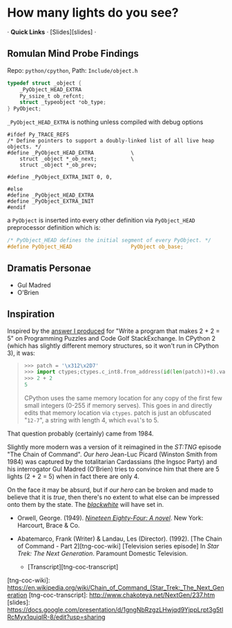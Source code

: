# How many lights do you see?

&middot; **Quick Links** &middot; [Slides][slides] &middot;

## Romulan Mind Probe Findings

Repo: `python/cpython`, Path: `Include/object.h`

```c
typedef struct _object {
    _PyObject_HEAD_EXTRA
    Py_ssize_t ob_refcnt;
    struct _typeobject *ob_type;
} PyObject;
```


`_PyObject_HEAD_EXTRA` is nothing unless compiled with debug options

```
#ifdef Py_TRACE_REFS
/* Define pointers to support a doubly-linked list of all live heap objects. */
#define _PyObject_HEAD_EXTRA            \
    struct _object *_ob_next;           \
    struct _object *_ob_prev;

#define _PyObject_EXTRA_INIT 0, 0,

#else
#define _PyObject_HEAD_EXTRA
#define _PyObject_EXTRA_INIT
#endif
```

a `PyObject` is inserted into every other definition via `PyObject_HEAD` preprocessor definition which is:
```c
/* PyObject_HEAD defines the initial segment of every PyObject. */
#define PyObject_HEAD                   PyObject ob_base;
```

## Dramatis Personae

* Gul Madred
* O'Brien


## Inspiration

Inspired by the [answer I produced](https://codegolf.stackexchange.com/a/28851/176) for "Write a program that makes 2 + 2 = 5" on Programming Puzzles and Code Golf StackExchange. In CPython 2 (which has slightly different memory structures, so it won't run in CPython 3), it was:

> ```python
> >>> patch = '\x312\x2D7'
> >>> import ctypes;ctypes.c_int8.from_address(id(len(patch))+8).value=eval(patch)
> >>> 2 + 2
> 5
> ```
>
> CPython uses the same memory location for any copy of the first few small integers (0-255 if memory serves). This goes in and directly edits that memory location via `ctypes`. patch is just an obfuscated "`12-7`", a string with length 4, which `eval`'s to 5.

That question probably (certainly) came from 1984.

Slightly more modern was a version of it reimagined in the *ST:TNG* episode "The Chain of Command". *Our hero* Jean-Luc Picard (Winston Smith from 1984) was captured by the totalitarian Cardassians (the Ingsoc Party) and his interrogator Gul Madred (O'Brien) tries to convince him that there are 5 lights (2 + 2 = 5) when in fact there are only 4.

On the face it may be absurd, but if *our hero* can be broken and made to believe that it is *true*, then there's no extent to what else can be impressed onto them by the state. The [*blackwhite*][newspeak] will have set in.

* Orwell, George. (1949). [*Nineteen Eighty-Four: A novel*][n1984-wiki]. New York: Harcourt, Brace & Co.

* Abatemarco, Frank (Writer) & Landau, Les (Director). (1992). [The Chain of Command - Part 2][tng-coc-wiki] [Television series episode] In *Star Trek: The Next Generation*. Paramount Domestic Television.
  * [Transcript][tng-coc-transcript]


[n1984-wiki]: https://en.wikipedia.org/wiki/Nineteen_Eighty-Four
[newspeak]: https://en.wikipedia.org/wiki/Newspeak#Vocabulary
[tng-coc-wiki]: https://en.wikipedia.org/wiki/Chain_of_Command_(Star_Trek:_The_Next_Generation
[tng-coc-transcript]: http://www.chakoteya.net/NextGen/237.htm
[slides]: https://docs.google.com/presentation/d/1gngNbRzgzLHwjqd9YjppLrpt3g5tlRcMyx1quiqIR-8/edit?usp=sharing
